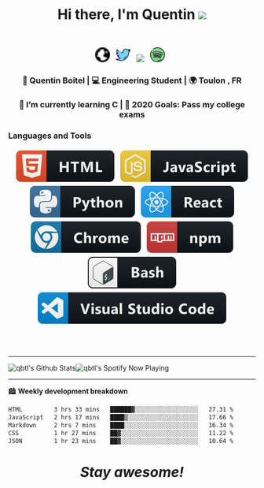 <div align="center">
   <h1 align="center">Hi there, I'm Quentin <img src="https://media.giphy.com/media/hvRJCLFzcasrR4ia7z/giphy.gif" width="40px"> </h1>
</div>
<br>

<p align='center'>
<a href="https://quentinboitel.netlify.app/"><img height="30" src="https://raw.githubusercontent.com/iconic/open-iconic/master/svg/globe.svg"></a>&nbsp;&nbsp;
<a href="https://twitter.com/qbtl2"><img height="30" src="https://raw.githubusercontent.com/8bithemant/8bithemant/master/twitter.png?raw=true"></a>&nbsp;&nbsp;
<a href="https://www.instagram.com/_qbtl_"><img height="30" src="https://cdn.jsdelivr.net/npm/simple-icons@v3/icons/instagram.svg"></a>&nbsp;&nbsp;
<img height="30" src="https://raw.githubusercontent.com/8bithemant/8bithemant/master/spotify.png?raw=true">&nbsp;&nbsp;
 </p>


<div align="center">
<h3 align="center">🙎 Quentin Boitel | 💻 Engineering Student | 🌍 Toulon , FR</h3>
<h3 align="center">🌱 I’m currently learning C | 🥅 2020 Goals: Pass my college exams</h3>
</div>

### Languages and Tools

<p align="center">
  <!-- For more icons please follow  https://github.com/MikeCodesDotNET/ColoredBadges -->
  <img src="https://raw.githubusercontent.com/8bithemant/8bithemant/master/svg/dev/languages/html.svg" alt="html" style="vertical-align:top; margin:4px">    
  <img src="https://raw.githubusercontent.com/8bithemant/8bithemant/master/svg/dev/languages/js.svg" alt="js" style="vertical-align:top; margin:4px">
  <img src="https://raw.githubusercontent.com/8bithemant/8bithemant/master/svg/dev/languages/python.svg" alt="python" style="vertical-align:top; margin:4px">
  <img src="https://raw.githubusercontent.com/8bithemant/8bithemant/master/svg/dev/frameworks/react.svg" alt="react" style="vertical-align:top; margin:4px">
  <img src="https://raw.githubusercontent.com/8bithemant/8bithemant/master/svg/dev/misc/chrome.svg" alt="chrome" style="vertical-align:top; margin:4px">
  <img src="https://raw.githubusercontent.com/8bithemant/8bithemant/master/svg/dev/services/npm.svg" alt="npm" style="vertical-align:top; margin:4px">
  <img src="https://raw.githubusercontent.com/8bithemant/8bithemant/master/svg/dev/tools/bash.svg" alt="bash" style="vertical-align:top; margin:4px">
  <img src="https://raw.githubusercontent.com/8bithemant/8bithemant/master/svg/dev/tools/visualstudio_code.svg" alt="vscode" style="vertical-align:top; margin:4px">
</p>

<br />
<br />

---

<img align="left" alt="qbtl's Github Stats" src="https://github-readme-stats.codestackr.vercel.app/api?username=qbtl&show_icons=true&hide_border=true&hide=stars,contribs&include_all_commits=true" /><img alt="qbtl's Spotify Now Playing" src="https://spotify-github-profile.vercel.app/api/view.svg?uid=tintin1789&cover_image=false" />

---
🏙 **Weekly development breakdown**
<!--START_SECTION:waka-->
```text
HTML         3 hrs 33 mins   ██████▓░░░░░░░░░░░░░░░░░░   27.31 % 
JavaScript   2 hrs 17 mins   ████▒░░░░░░░░░░░░░░░░░░░░   17.66 % 
Markdown     2 hrs 7 mins    ████░░░░░░░░░░░░░░░░░░░░░   16.34 % 
CSS          1 hr 27 mins    ██▓░░░░░░░░░░░░░░░░░░░░░░   11.22 % 
JSON         1 hr 23 mins    ██▓░░░░░░░░░░░░░░░░░░░░░░   10.64 % 
```
<!--END_SECTION:waka-->

<h1 align='center'><i>Stay awesome!</i></h1>
